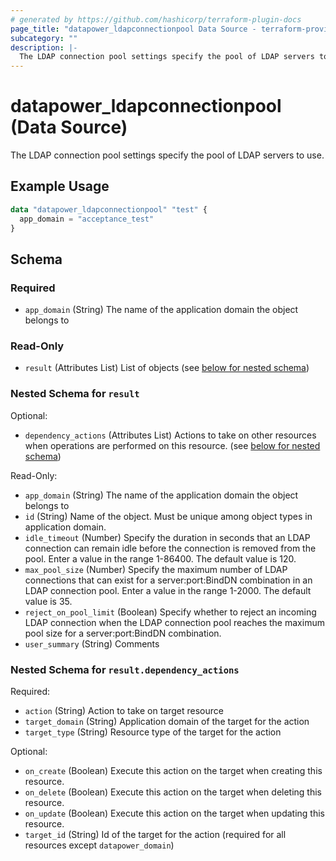 ```yaml
---
# generated by https://github.com/hashicorp/terraform-plugin-docs
page_title: "datapower_ldapconnectionpool Data Source - terraform-provider-datapower"
subcategory: ""
description: |-
  The LDAP connection pool settings specify the pool of LDAP servers to use.
---
```


# datapower_ldapconnectionpool (Data Source)

The LDAP connection pool settings specify the pool of LDAP servers to use.

## Example Usage

```terraform
data "datapower_ldapconnectionpool" "test" {
  app_domain = "acceptance_test"
}
```

<!-- schema generated by tfplugindocs -->
## Schema

### Required

- `app_domain` (String) The name of the application domain the object belongs to

### Read-Only

- `result` (Attributes List) List of objects (see [below for nested schema](#nestedatt--result))

<a id="nestedatt--result"></a>
### Nested Schema for `result`

Optional:

- `dependency_actions` (Attributes List) Actions to take on other resources when operations are performed on this resource. (see [below for nested schema](#nestedatt--result--dependency_actions))

Read-Only:

- `app_domain` (String) The name of the application domain the object belongs to
- `id` (String) Name of the object. Must be unique among object types in application domain.
- `idle_timeout` (Number) Specify the duration in seconds that an LDAP connection can remain idle before the connection is removed from the pool. Enter a value in the range 1-86400. The default value is 120.
- `max_pool_size` (Number) Specify the maximum number of LDAP connections that can exist for a server:port:BindDN combination in an LDAP connection pool. Enter a value in the range 1-2000. The default value is 35.
- `reject_on_pool_limit` (Boolean) Specify whether to reject an incoming LDAP connection when the LDAP connection pool reaches the maximum pool size for a server:port:BindDN combination.
- `user_summary` (String) Comments

<a id="nestedatt--result--dependency_actions"></a>
### Nested Schema for `result.dependency_actions`

Required:

- `action` (String) Action to take on target resource
- `target_domain` (String) Application domain of the target for the action
- `target_type` (String) Resource type of the target for the action

Optional:

- `on_create` (Boolean) Execute this action on the target when creating this resource.
- `on_delete` (Boolean) Execute this action on the target when deleting this resource.
- `on_update` (Boolean) Execute this action on the target when updating this resource.
- `target_id` (String) Id of the target for the action (required for all resources except `datapower_domain`)
